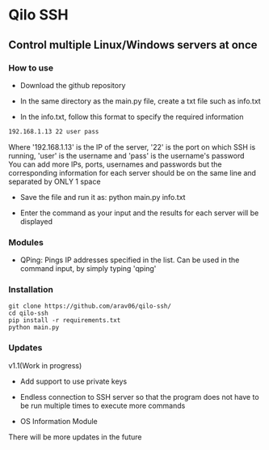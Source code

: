 # Qilo SSH

## Control multiple Linux/Windows servers at once

### How to use
* Download the github repository

* In the same directory as the main.py file, create a txt file such as info.txt

* In the info.txt, follow this format to specify the required information
```txt
192.168.1.13 22 user pass
```
Where '192.168.1.13' is the IP of the server, '22' is the port on which SSH is running, 'user' is the username and 'pass' is the username's password
<br>
You can add more IPs, ports, usernames and passwords but the corresponding information for each server should be on the same line and separated by ONLY 1 space

* Save the file and run it as: python main.py info.txt

* Enter the command as your input and the results for each server will be displayed

### Modules

* QPing: Pings IP addresses specified in the list. Can be used in the command input, by simply typing 'qping'

### Installation

```
git clone https://github.com/arav06/qilo-ssh/
cd qilo-ssh
pip install -r requirements.txt
python main.py
```

### Updates

v1.1(Work in progress)

* Add support to use private keys

* Endless connection to SSH server so that the program does not have to be run multiple times to execute more commands

* OS Information Module 

There will be more updates in the future
